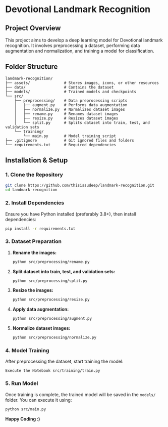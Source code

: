 # Devotional Landmark Recognition

## Project Overview

This project aims to develop a deep learning model for Devotional landmark recognition. It involves preprocessing a dataset, performing data augmentation and normalization, and training a model for classification.

## Folder Structure

```
landmark-recognition/
├── assets/               # Stores images, icons, or other resources
├── data/                 # Contains the dataset
├── models/               # Trained models and checkpoints
└── src/
    ├── preprocessing/    # Data preprocessing scripts
    │   ├── augment.py    # Performs data augmentation
    │   ├── normalize.py  # Normalizes dataset images
    │   ├── rename.py     # Renames dataset images
    │   ├── resize.py     # Resizes dataset images
    │   └── split.py      # Splits dataset into train, test, and validation sets
    └── training/
        └── main.py       # Model training script
├── .gitignore            # Git ignored files and folders
└── requirements.txt      # Required dependencies
```

## Installation & Setup

### 1️. Clone the Repository

```bash
git clone https://github.com/thisissudeep/landmark-recognition.git
cd landmark-recognition
```

### 2️. Install Dependencies

Ensure you have Python installed (preferably 3.8+), then install dependencies:

```bash
pip install -r requirements.txt
```

### 3️. Dataset Preparation

1. **Rename the images:**
   ```bash
   python src/preprocessing/rename.py
   ```
2. **Split dataset into train, test, and validation sets:**
   ```bash
   python src/preprocessing/split.py
   ```
3. **Resize the images:**
   ```bash
   python src/preprocessing/resize.py
   ```
4. **Apply data augmentation:**
   ```bash
   python src/preprocessing/augment.py
   ```
5. **Normalize dataset images:**
   ```bash
   python src/preprocessing/normalize.py
   ```

### 4️. Model Training

After preprocessing the dataset, start training the model:

```
Execute the Notebook src/training/train.py
```

### 5️. Run Model

Once training is complete, the trained model will be saved in the `models/` folder. You can execute it using:

```bash
python src/main.py
```

**Happy Coding :)**
